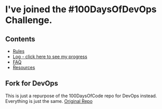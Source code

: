 # I've joined the #100DaysOfDevOps Challenge.

## Contents
* [Rules](rules.md)
* [Log - click here to see my progress](log.md)
* [FAQ](FAQ.md)
* [Resources](resources.md)

## Fork for DevOps
This is just a repurpose of the 100DaysOfCode repo for DevOps instead. Everything is just the same. [Original Repo](https://github.com/davinderpalrehal/100-days-of-code)
